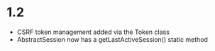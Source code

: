 # 1.2 #

 - CSRF token management added via the Token class
 - AbstractSession now has a getLastActiveSession() static method
